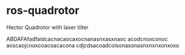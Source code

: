 ros-quadrotor
=============

Hector Quadrotor with laser tilter

ABDAFAfadfaidcacnacaocaxocnanasnxasxnaoc
acodcnoxconoc
aoscaojcnoxcoacoacacona
cdjcdsacoadcoisonasonasnxnxnxonxoxo